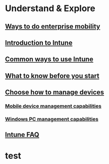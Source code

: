# Understand & Explore

## [Ways to do enterprise mobility](Ways-to-do-enterprise-mobility.md)
## [Introduction to Intune](introduction-to-microsoft-intune.md)
## [Common ways to use Intune](common-ways-to-use-intune.md)
## [What to know before you start](What-to-know-before-setting-up-microsoft-intune.md)
## [Choose how to manage devices](introduction-to-microsoft-intune.md)
### [Mobile device management capabilities](Mobile-device-management-capabilities-in-microsoft-intune.md)
### [Windows PC management capabilities](Windows-PC-management-capabilities-in-microsoft-intune.md)
## [Intune FAQ](frequently-asked-questions-for-microsoft-intune.md)

# test
